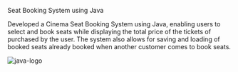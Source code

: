 Seat Booking System using Java

Developed a Cinema Seat Booking System using Java, enabling users to select and book seats while displaying the total price of the tickets of purchased by the user. The system also allows for saving and loading of booked seats already booked when another customer comes to book seats.

![java-logo](https://github.com/RochanaGodigamuwa/Theater-Booking-System-using-Java/assets/125296645/97217cb1-ecaf-4ce5-b9c3-0067598692bc)
